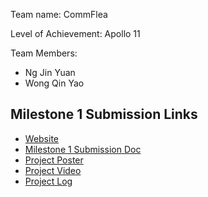 <div>
    <p>Team name: CommFlea</p>
    <p>Level of Achievement: Apollo 11</p>
    <p>Team Members:</p>
    <ul>
        <li>Ng Jin Yuan</li>
        <li>Wong Qin Yao</li>
    </ul>

</div>

## Milestone 1 Submission Links

- [Website](https://commflea.vercel.app/)
- [Milestone 1 Submission Doc](https://docs.google.com/document/d/19IC9HQEe5kSnHDYaKgG3j4TdZFJLZ2OfEOU09IhtJ0k/edit?usp=sharing)
- [Project Poster](https://drive.google.com/file/d/128-DgTKnWmZ0XlZpoCxrBJz-RBPH13wU/view?usp=sharing)
- [Project Video](https://drive.google.com/file/d/1yZHwH-EAbmgOUAgFSYISAvQKGlg6fHzd/view?usp=sharing)
- [Project Log](https://docs.google.com/spreadsheets/d/1-9XHHRBR53gd1yOmnIH-Bc72xDMyvKdN_Bv6rWkO3bk/edit?usp=sharing)

